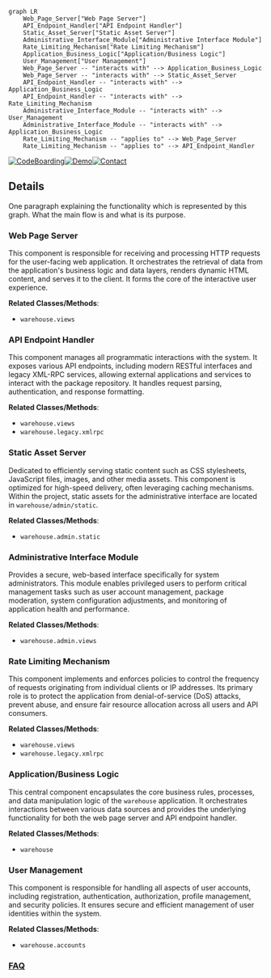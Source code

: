 ```mermaid
graph LR
    Web_Page_Server["Web Page Server"]
    API_Endpoint_Handler["API Endpoint Handler"]
    Static_Asset_Server["Static Asset Server"]
    Administrative_Interface_Module["Administrative Interface Module"]
    Rate_Limiting_Mechanism["Rate Limiting Mechanism"]
    Application_Business_Logic["Application/Business Logic"]
    User_Management["User Management"]
    Web_Page_Server -- "interacts with" --> Application_Business_Logic
    Web_Page_Server -- "interacts with" --> Static_Asset_Server
    API_Endpoint_Handler -- "interacts with" --> Application_Business_Logic
    API_Endpoint_Handler -- "interacts with" --> Rate_Limiting_Mechanism
    Administrative_Interface_Module -- "interacts with" --> User_Management
    Administrative_Interface_Module -- "interacts with" --> Application_Business_Logic
    Rate_Limiting_Mechanism -- "applies to" --> Web_Page_Server
    Rate_Limiting_Mechanism -- "applies to" --> API_Endpoint_Handler
```

[![CodeBoarding](https://img.shields.io/badge/Generated%20by-CodeBoarding-9cf?style=flat-square)](https://github.com/CodeBoarding/GeneratedOnBoardings)[![Demo](https://img.shields.io/badge/Try%20our-Demo-blue?style=flat-square)](https://www.codeboarding.org/demo)[![Contact](https://img.shields.io/badge/Contact%20us%20-%20contact@codeboarding.org-lightgrey?style=flat-square)](mailto:contact@codeboarding.org)

## Details

One paragraph explaining the functionality which is represented by this graph. What the main flow is and what is its purpose.

### Web Page Server
This component is responsible for receiving and processing HTTP requests for the user-facing web application. It orchestrates the retrieval of data from the application's business logic and data layers, renders dynamic HTML content, and serves it to the client. It forms the core of the interactive user experience.


**Related Classes/Methods**:

- `warehouse.views`


### API Endpoint Handler
This component manages all programmatic interactions with the system. It exposes various API endpoints, including modern RESTful interfaces and legacy XML-RPC services, allowing external applications and services to interact with the package repository. It handles request parsing, authentication, and response formatting.


**Related Classes/Methods**:

- `warehouse.views`
- `warehouse.legacy.xmlrpc`


### Static Asset Server
Dedicated to efficiently serving static content such as CSS stylesheets, JavaScript files, images, and other media assets. This component is optimized for high-speed delivery, often leveraging caching mechanisms. Within the project, static assets for the administrative interface are located in `warehouse/admin/static`.


**Related Classes/Methods**:

- `warehouse.admin.static`


### Administrative Interface Module
Provides a secure, web-based interface specifically for system administrators. This module enables privileged users to perform critical management tasks such as user account management, package moderation, system configuration adjustments, and monitoring of application health and performance.


**Related Classes/Methods**:

- `warehouse.admin.views`


### Rate Limiting Mechanism
This component implements and enforces policies to control the frequency of requests originating from individual clients or IP addresses. Its primary role is to protect the application from denial-of-service (DoS) attacks, prevent abuse, and ensure fair resource allocation across all users and API consumers.


**Related Classes/Methods**:

- `warehouse.views`
- `warehouse.legacy.xmlrpc`


### Application/Business Logic
This central component encapsulates the core business rules, processes, and data manipulation logic of the `warehouse` application. It orchestrates interactions between various data sources and provides the underlying functionality for both the web page server and API endpoint handler.


**Related Classes/Methods**:

- `warehouse`


### User Management
This component is responsible for handling all aspects of user accounts, including registration, authentication, authorization, profile management, and security policies. It ensures secure and efficient management of user identities within the system.


**Related Classes/Methods**:

- `warehouse.accounts`




### [FAQ](https://github.com/CodeBoarding/GeneratedOnBoardings/tree/main?tab=readme-ov-file#faq)